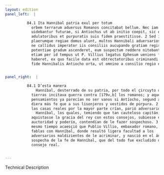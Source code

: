 ```yaml
---
layout: edition
panel_left:  |

          84.1 Ita Hannibal patria exul per totum
            orbem terrarum aduersus Romanos concitabat bellum. Nec iam inanes eae cogitationes
            uidebantur futurae, si Antiochus ut ab initio coepit, sic etiam postea ei magis quam
            adulatoribus et purpuratis suis fidem praestitisse. 2 Sed inuidia quam
            plaerumque regiae domus alunt, multos Hannibali aduersarios peperit, qui cum uererentur,
            ne callidus imperator iis consiliis aucupando gratiam regis in maximum auctoritatis et
            potentiae gradum ascenderet, eum suspectum reddere nitebantur. 3 Accidit
            etiam per id tempus ut P. Villius legatus Ephesum ueniens frequentem cum Poeno sermonem
            haberet, ex quo facile data est obtrectatoribus criminandi facultas et tanta suspicio de
            fide Hannibalis Antiocho orta, ut omnino a consilio regio excluderetur.
        

panel_right:  |

          84.1 D’esta manera
              Hanníbal, desterrado de su patria, por todo el çircuyto de las
            tierras incitava guerra contra [179v,b] los romanos; y aquestos sus
            pensamientos ya parecían no ser vanos si Antíocho, segund avía començado, después le
            diera más fe que a sus lisonjeros y vestidos de púrpura. 2 Mas la invidia que
            las casas reales por la mayor parte crían, parió adversarios a
              Hanníbal, los quales, temiendo que tan cauteloso capitán, si
            aquistasse la gracia del rey con estos consejos, subiesse en muy alto grado de
            auctoridad y poderío, contendían de le fazer sospechoso. 3 Assí mesmo, en el
            mesmo tiempo acaesçió que Publio Villio, embaxador romano, vino a Épheso y ovo muchas
            fablas con Hanníbal, donde resultó ligera facultad a los
            adversarios maldizientes de le acriminar, y nasció en el ánimo de Anthíoco tanta
            sospecha de la fe de Hanníbal, que del todo fue excludido del
            consejo real.
        

---
```


 Technical Description 

        